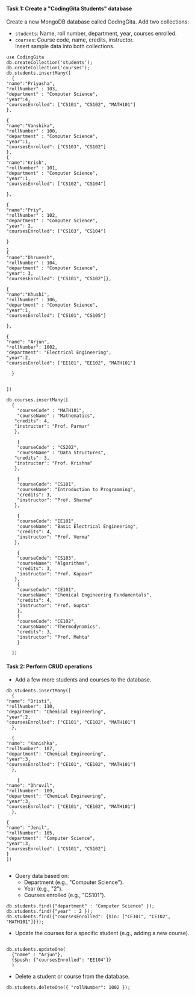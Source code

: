 
#### Task 1: Create a "CodingGita Students" database

Create a new MongoDB database called CodingGita. Add two collections:
- `students`: Name, roll number, department, year, courses enrolled.
- `courses`: Course code, name, credits, instructor.    
Insert sample data into both collections.

```
use CodingGita
db.createCollection('students');
db.createCollection('courses');
db.students.insertMany([
  {
"name":"Priyasha",
"rollNumber" : 103,
"department" : "Computer Science",
"year":4,
"coursesEnrolled": ["CS101", "CS102", "MATH101"]
},

{
"name":"Vanshika",
"rollNumber" : 100,
"department" : "Computer Science",
"year":1,
"coursesEnrolled": ["CS103", "CS102"]
},
{
"name":"Krish",
"rollNumber" : 101,
"department" : "Computer Science",
"year":1,
"coursesEnrolled": ["CS102", "CS104"]

},

{
"name":"Priy",
"rollNumber" : 102,
"department" : "Computer Science",
"year": 2,
"coursesEnrolled": ["CS103", "CS104"]
  
}
,
{
"name":"Dhruvesh",
"rollNumber" : 104,
"department" : "Computer Science",
"year": 3,
"coursesEnrolled": ["CS101", "CS102"]},

{
"name":"Khushi",
"rollNumber" : 106,
"department" : "Computer Science",
"year":1,
"coursesEnrolled": ["CS101", "CS105"]

},

{ 
"name": "Arjun",
"rollNumber": 1002,
"department": "Electrical Engineering",
"year":2,
"coursesEnrolled": ["EE101", "EE102", "MATH101"]

  }


])
```

```
db.courses.insertMany([
  {
    "courseCode" : "MATH101",
    "courseName" : "Mathematics",
   "credits": 4,
   "instructor": "Prof. Parmar"
   },

    {
    "courseCode" : "CS202",
    "courseName" : "Data Structures",
   "credits": 3,
   "instructor": "Prof. Krishna"
   },

    {
    "courseCode": "CS101", 
    "courseName": "Introduction to Programming", 
    "credits": 3, 
    "instructor": "Prof. Sharma" 
   },

    {
    "courseCode": "EE101", 
    "courseName": "Basic Electrical Engineering", 
    "credits": 4, 
    "instructor": "Prof. Verma" 
   },

    {
    "courseCode": "CS103", 
    "courseName": "Algorithms", 
    "credits": 3, 
    "instructor": "Prof. Kapoor" 
   },
    {
    "courseCode": "CE101",
    "courseName": "Chemical Engineering Fundamentals",
    "credits": 4,
    "instructor": "Prof. Gupta"
    },
    {
    "courseCode": "CE102",
    "courseName": "Thermodynamics",
    "credits": 3,
    "instructor": "Prof. Mehta"
    }

  ])
```

#### Task 2: Perform CRUD operations

- Add a few more students and courses to the database.
```
db.students.insertMany([
  {
"name": "Dristi",
"rollNumber": 110,
"department": "Chemical Engineering",
"year":2,
"coursesEnrolled": ["CE101", "CE102", "MATH101"]
  },

  {
"name": "Kanishka",
"rollNumber": 107,
"department": "Chemical Engineering",
"year":3,
"coursesEnrolled": ["CE101", "CE102", "MATH101"]
  },

    {
"name": "Dhruvil",
"rollNumber": 109,
"department": "Chemical Engineering",
"year":3,
"coursesEnrolled": ["CE101", "CE102", "MATH101"]
  },

{ 
"name": "Jenil",
"rollNumber": 105,
"department": "Computer Science",
"year":3,
"coursesEnrolled": ["CS101", "CS102"]
}
])


```

- Query data based on:
  - Department (e.g., "Computer Science").
  - Year (e.g., "2").
  - Courses enrolled (e.g., "CS101").

```
db.students.find({"department" : "Computer Science" });
db.students.find({"year" : 2 });
db.students.find({"coursesEnrolled": {$in: ["CE101", "CE102", "MATH101"]}});

```

- Update the courses for a specific student (e.g., adding a new course).
```

db.students.updateOne(
  {"name" : "Arjun"},
  {$push: {"coursesEnrolled": "EE104"}}
  )
```
- Delete a student or course from the database.
```
db.students.deleteOne({ "rollNumber": 1002 });
```